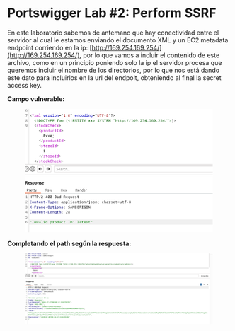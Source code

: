 # Portswigger Lab #2: Perform SSRF

&#x20;En este laboratorio sabemos de antemano que hay conectividad entre el servidor al cual le estamos enviando el documento XML y un EC2 metadata endpoint corriendo en la ip: [http://169.254.169.254/](http://169.254.169.254/), por lo que vamos a incluir el contenido de este archivo, como en un principio poniendo solo la ip el servidor procesa que queremos incluir el nombre de los directorios, por lo que nos está dando este dato para incluirlos en la url del endpoit, obteniendo al final la secret access key.

**Campo vulnerable:**

<figure><img src="../../.gitbook/assets/image (11).png" alt=""><figcaption></figcaption></figure>



**Completando el path según la respuesta:**

<figure><img src="../../.gitbook/assets/image (54).png" alt=""><figcaption></figcaption></figure>
